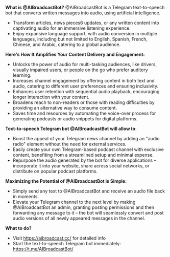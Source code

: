 **What is @AIBroadcastBot?**
@AIBroadcastBot is a Telegram text-to-speech bot that converts written messages into audio, using artificial intelligence.
- Transform articles, news pieces6 updates, or any written content into captivating audio for an immersive listening experience.
- Enjoy expansive language support, with audio conversion in multiple languages, including but not limited to English, Spanish, French, Chinese, and Arabic, catering to a global audience.

**Here's How It Amplifies Your Content Delivery and Engagement:**
- Unlocks the power of audio for multi-tasking audiences, like drivers, visually impaired users, or people on the go who prefer auditory learning.
- Increases channel engagement by offering content in both text and audio, catering to different user preferences and ensuring inclusivity.
- Enhances user retention with sequential audio playback, encouraging longer interaction with your content.
- Broadens reach to non-readers or those with reading difficulties by providing an alternative way to consume content.
- Saves time and resources by automating the voice-over process for generating podcasts or audio snippets for digital platforms.

**Text-to-speech Telegram bot @AIBroadcastBot will allow to**:
- Boost the appeal of your Telegram news channel by adding an "audio radio" element without the need for external services.
- Easily create your own Telegram-based podcast channel with exclusive content, benefiting from a streamlined setup and minimal expense.
- Repurpose the audio generated by the bot for diverse applications – incorporate it into your website, share across social networks, or distribute on popular podcast platforms.

**Maximizing the Potential of @AIBroadcastBot is Simple:**
- Simply send any text to @AIBroadcastBot and receive an audio file back in moments.
- Elevate your Telegram channel to the next level by making @AIBroadcastBot an admin, granting posting permissions and then forwarding any message to it – the bot will seamlessly convert and post audio versions of all newly appeared messages in the channel.

**What to do?**
- Visit https://aibroadcast.cc/ for detailed info
- Start the text-to-speech Telegram bot immediately: https://t.me/AIBroadcastBot/

